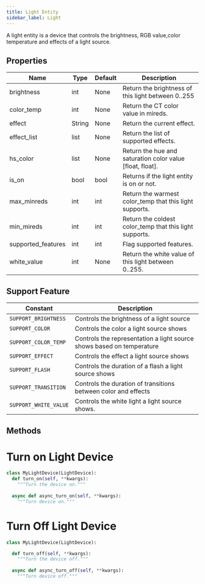 ```yaml
---
title: Light Entity
sidebar_label: Light
---
```



A light entity is a device that controls the brightness, RGB value,color temperature and effects of a light source.

## Properties

| Name | Type | Default | Description
| ---- | ---- | ---- | ----
| brightness | int | None | Return the brightness of this light between 0..255
| color_temp | int | None | Return the CT color value in mireds.
| effect | String | None | Return the current effect.
| effect_list | list | None | Return the list of supported effects.
| hs_color | list | None | Return the hue and saturation color value [float, float].
| is_on    | bool | bool  | Returns if the light entity is on or not.  
| max_minreds | int | int | Return the warmest color_temp that this light supports.
| min_mireds | int | int | Return the coldest color_temp that this light supports.
| supported_features | int | int | Flag supported features.
| white_value | int | None | Return the white value of this light between 0..255.


## Support Feature  
| Constant | Description 
|----------|-----------------------
| `SUPPORT_BRIGHTNESS` | Controls the brightness of a light source
| `SUPPORT_COLOR` | Controls the color a light source shows
| `SUPPORT_COLOR_TEMP` | Controls the representation a light source shows based on temperature
| `SUPPORT_EFFECT` | Controls the effect a light source shows
| `SUPPORT_FLASH` | Controls the duration of a flash a light source shows
| `SUPPORT_TRANSITION` | Controls the duration of transitions between color and effects
| `SUPPORT_WHITE_VALUE` | Controls the white light a light source shows.

## Methods

# Turn on Light Device

```python
class MyLightDevice(LightDevice):
  def turn_on(self, **kwargs):
    """Turn the device on."""
    
  async def async_turn_on(self, **kwargs):
    """Turn device on."""

```

# Turn Off Light Device

```python
class MyLightDevice(LightDevice):

  def turn_off(self, **kwargs):
    """Turn the device off."""
  
  async def async_turn_off(self, **kwargs):
    """Turn device off."""

```
